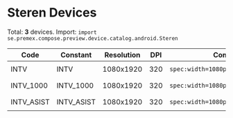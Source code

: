 # Steren Devices

Total: **3** devices. Import: `import se.premex.compose.preview.device.catalog.android.Steren`

| Code | Constant | Resolution | DPI | Compose Spec | Preview Usage |
|------|----------|------------|-----|-------------|---------------|
| INTV | INTV | 1080x1920 | 320 | `spec:width=1080px,height=1920px,dpi=320` | `@Preview(device = Steren.INTV)` |
| INTV_1000 | INTV_1000 | 1080x1920 | 320 | `spec:width=1080px,height=1920px,dpi=320` | `@Preview(device = Steren.INTV_1000)` |
| INTV_ASIST | INTV_ASIST | 1080x1920 | 320 | `spec:width=1080px,height=1920px,dpi=320` | `@Preview(device = Steren.INTV_ASIST)` |

<!-- Generated automatically. Do not edit manually. -->
